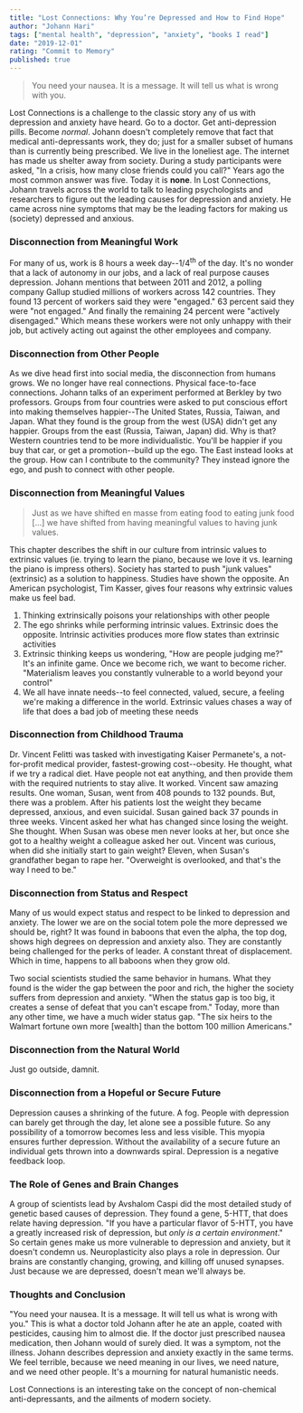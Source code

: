 ```yaml
---
title: "Lost Connections: Why You’re Depressed and How to Find Hope"
author: "Johann Hari"
tags: ["mental health", "depression", "anxiety", "books I read"]
date: "2019-12-01"
rating: "Commit to Memory"
published: true
---
```


> You need your nausea. It is a message. It will tell us what is wrong with you.

Lost Connections is a challenge to the classic story any of us with depression and anxiety have heard. Go to a doctor. Get anti-depression pills. Become _normal_. Johann doesn't completely remove that fact that medical anti-depressants work, they do; just for a smaller subset of humans than is currently being prescribed. We live in the loneliest age. The internet has made us shelter away from society. During a study participants were asked, "In a crisis, how many close friends could you call?" Years ago the most common answer was five. Today it is **none**. In Lost Connections, Johann travels across the world to talk to leading psychologists and researchers to figure out the leading causes for depression and anxiety. He came across nine symptoms that may be the leading factors for making us (society) depressed and anxious.

### Disconnection from Meaningful Work

For many of us, work is 8 hours a week day--1/4<sup>th</sup> of the day. It's no wonder that a lack of autonomy in our jobs, and a lack of real purpose causes depression. Johann mentions that between 2011 and 2012, a polling company Gallup studied millions of workers across 142 countries. They found 13 percent of workers said they were "engaged." 63 percent said they were "not engaged." And finally the remaining 24 percent were "actively disengaged." Which means these workers were not only unhappy with their job, but actively acting out against the other employees and company.

### Disconnection from Other People

As we dive head first into social media, the disconnection from humans grows. We no longer have real connections. Physical face-to-face connections. Johann talks of an experiment performed at Berkley by two professors. Groups from four countries were asked to put conscious effort into making themselves happier--The United States, Russia, Taiwan, and Japan. What they found is the group from the west (USA) didn't get any happier. Groups from the east (Russia, Taiwan, Japan) did. Why is that? Western countries tend to be more individualistic. You'll be happier if you buy that car, or get a promotion--build up the ego. The East instead looks at the group. How can I contribute to the community? They instead ignore the ego, and push to connect with other people.

### Disconnection from Meaningful Values

> Just as we have shifted en masse from eating food to eating junk food [...] we have shifted from having meaningful values to having junk values.

This chapter describes the shift in our culture from intrinsic values to extrinsic values (ie. trying to learn the piano, because we love it vs. learning the piano is impress others). Society has started to push "junk values" (extrinsic) as a solution to happiness. Studies have shown the opposite. An American psychologist, Tim Kasser, gives four reasons why extrinsic values make us feel bad.

1. Thinking extrinsically poisons your relationships with other people
2. The ego shrinks while performing intrinsic values. Extrinsic does the opposite. Intrinsic activities produces more flow states than extrinsic activities
3. Extrinsic thinking keeps us wondering, "How are people judging me?" It's an infinite game. Once we become rich, we want to become richer. "Materialism leaves you constantly vulnerable to a world beyond your control"
4. We all have innate needs--to feel connected, valued, secure, a feeling we're making a difference in the world. Extrinsic values chases a way of life that does a bad job of meeting these needs

### Disconnection from Childhood Trauma

Dr. Vincent Felitti was tasked with investigating Kaiser Permanete's, a not-for-profit medical provider, fastest-growing cost--obesity. He thought, what if we try a radical diet. Have people not eat anything, and then provide them with the required nutrients to stay alive. It worked. Vincent saw amazing results. One woman, Susan, went from 408 pounds to 132 pounds. But, there was a problem. After his patients lost the weight they became depressed, anxious, and even suicidal. Susan gained back 37 pounds in three weeks. Vincent asked her what has changed since losing the weight. She thought. When Susan was obese men never looks at her, but once she got to a healthy weight a colleague asked her out. Vincent was curious, when did she initially start to gain weight? Eleven, when Susan's grandfather began to rape her. "Overweight is overlooked, and that's the way I need to be."

### Disconnection from Status and Respect

Many of us would expect status and respect to be linked to depression and anxiety. The lower we are on the social totem pole the more depressed we should be, right? It was found in baboons that even the alpha, the top dog, shows high degrees on depression and anxiety also. They are constantly being challenged for the perks of leader. A constant threat of displacement. Which in time, happens to all baboons when they grow old.

Two social scientists studied the same behavior in humans. What they found is the wider the gap between the poor and rich, the higher the society suffers from depression and anxiety. "When the status gap is too big, it creates a sense of defeat that you can't escape from." Today, more than any other time, we have a much wider status gap. "The six heirs to the Walmart fortune own more [wealth] than the bottom 100 million Americans."

### Disconnection from the Natural World

Just go outside, damnit.

### Disconnection from a Hopeful or Secure Future

Depression causes a shrinking of the future. A fog. People with depression can barely get through the day, let alone see a possible future. So any possibility of a tomorrow becomes less and less visible. This myopia ensures further depression. Without the availability of a secure future an individual gets thrown into a downwards spiral. Depression is a negative feedback loop.

### The Role of Genes and Brain Changes

A group of scientists lead by Avshalom Caspi did the most detailed study of genetic based causes of depression. They found a gene, 5-HTT, that does relate having depression. "If you have a particular flavor of 5-HTT, you have a greatly increased risk of depression, but _only is a certain environment_." So certain genes make us more vulnerable to depression and anxiety, but it doesn't condemn us. Neuroplasticity also plays a role in depression. Our brains are constantly changing, growing, and killing off unused synapses. Just because we are depressed, doesn't mean we'll always be.

### Thoughts and Conclusion

"You need your nausea. It is a message. It will tell us what is wrong with you." This is what a doctor told Johann after he ate an apple, coated with pesticides, causing him to almost die. If the doctor just prescribed nausea medication, then Johann would of surely died. It was a symptom, not the illness. Johann describes depression and anxiety exactly in the same terms. We feel terrible, because we need meaning in our lives, we need nature, and we need other people. It's a mourning for natural humanistic needs.

Lost Connections is an interesting take on the concept of non-chemical anti-depressants, and the ailments of modern society.
